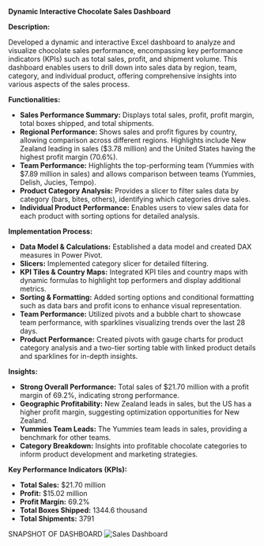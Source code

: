 **Dynamic Interactive Chocolate Sales Dashboard**

**Description:**

Developed a dynamic and interactive Excel dashboard to analyze and visualize chocolate sales performance, encompassing key performance indicators (KPIs) such as total sales, profit, and shipment volume. This dashboard enables users to drill down into sales data by region, team, category, and individual product, offering comprehensive insights into various aspects of the sales process.

**Functionalities:**

- **Sales Performance Summary:** Displays total sales, profit, profit margin, total boxes shipped, and total shipments.
- **Regional Performance:** Shows sales and profit figures by country, allowing comparison across different regions. Highlights include New Zealand leading in sales ($3.78 million) and the United States having the highest profit margin (70.6%).
- **Team Performance:** Highlights the top-performing team (Yummies with $7.89 million in sales) and allows comparison between teams (Yummies, Delish, Jucies, Tempo).
- **Product Category Analysis:** Provides a slicer to filter sales data by category (bars, bites, others), identifying which categories drive sales.
- **Individual Product Performance:** Enables users to view sales data for each product with sorting options for detailed analysis.

**Implementation Process:**

- **Data Model & Calculations:** Established a data model and created DAX measures in Power Pivot.
- **Slicers:** Implemented category slicer for detailed filtering.
- **KPI Tiles & Country Maps:** Integrated KPI tiles and country maps with dynamic formulas to highlight top performers and display additional metrics.
- **Sorting & Formatting:** Added sorting options and conditional formatting such as data bars and profit icons to enhance visual representation.
- **Team Performance:** Utilized pivots and a bubble chart to showcase team performance, with sparklines visualizing trends over the last 28 days.
- **Product Performance:** Created pivots with gauge charts for product category analysis and a two-tier sorting table with linked product details and sparklines for in-depth insights.

**Insights:**

- **Strong Overall Performance:** Total sales of $21.70 million with a profit margin of 69.2%, indicating strong performance.
- **Geographic Profitability:** New Zealand leads in sales, but the US has a higher profit margin, suggesting optimization opportunities for New Zealand.
- **Yummies Team Leads:** The Yummies team leads in sales, providing a benchmark for other teams.
- **Category Breakdown:** Insights into profitable chocolate categories to inform product development and marketing strategies.

**Key Performance Indicators (KPIs):**

- **Total Sales:** $21.70 million
- **Profit:** $15.02 million
- **Profit Margin:** 69.2%
- **Total Boxes Shipped:** 1344.6 thousand
- **Total Shipments:** 3791

SNAPSHOT OF DASHBOARD
![Sales Dashboard](https://github.com/Aishwaryasri15/Excel_Sales_Dashboard/assets/53164418/0ca4f11f-da44-4975-988d-db21f98d3097)
